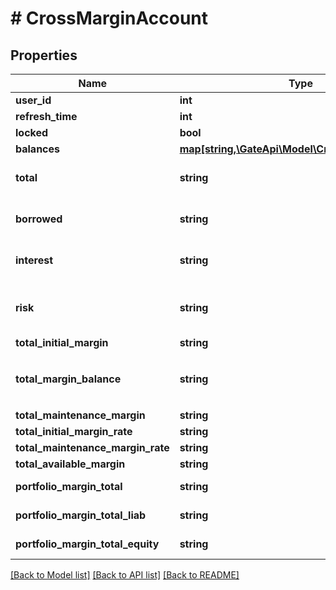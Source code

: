 # # CrossMarginAccount

## Properties

Name | Type | Description | Notes
------------ | ------------- | ------------- | -------------
**user_id** | **int** | User ID | [optional] 
**refresh_time** | **int** | Time of the most recent refresh | [optional] 
**locked** | **bool** | Whether account is locked | [optional] 
**balances** | [**map[string,\GateApi\Model\CrossMarginBalance]**](CrossMarginBalance.md) |  | [optional] 
**total** | **string** | Total account value in USDT, i.e., the sum of all currencies&#39; &#x60;(available+freeze)*price*discount&#x60; | [optional] 
**borrowed** | **string** | Total borrowed value in USDT, i.e., the sum of all currencies&#39; &#x60;borrowed*price*discount&#x60; | [optional] 
**interest** | **string** | Total unpaid interests in USDT, i.e., the sum of all currencies&#39; &#x60;interest*price*discount&#x60; | [optional] 
**risk** | **string** | Risk rate. When it belows 110%, liquidation will be triggered. Calculation formula: &#x60;total / (borrowed+interest)&#x60; | [optional] 
**total_initial_margin** | **string** | Total initial margin | [optional] 
**total_margin_balance** | **string** | Total Margin Balance (∑(positive equity ＊ index price * discount) + ∑(negative equity * index price)) | [optional] 
**total_maintenance_margin** | **string** | Total maintenance margin | [optional] 
**total_initial_margin_rate** | **string** | Total initial margin rate | [optional] 
**total_maintenance_margin_rate** | **string** | Total maintenance margin rate | [optional] 
**total_available_margin** | **string** | Total available margin | [optional] 
**portfolio_margin_total** | **string** | Total amount of the portfolio margin account | [optional] 
**portfolio_margin_total_liab** | **string** | Total liabilities of the portfolio margin account | [optional] 
**portfolio_margin_total_equity** | **string** | Total equity of the portfolio margin account | [optional] 

[[Back to Model list]](../../README.md#documentation-for-models) [[Back to API list]](../../README.md#documentation-for-api-endpoints) [[Back to README]](../../README.md)
